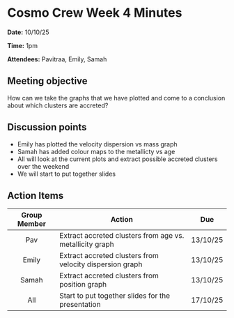 # Cosmo Crew Week 4 Minutes

**Date:** 10/10/25

**Time:** 1pm

**Attendees:** Pavitraa, Emily, Samah

## Meeting objective

How can we take the graphs that we have plotted and come to a conclusion about which clusters are accreted?

## Discussion points

- Emily has plotted the velocity dispersion vs mass graph
- Samah has added colour maps to the metallicty vs age
- All will look at the current plots and extract possible accreted clusters over the weekend
- We will start to put together slides

## Action Items
| Group Member | Action | Due |
|:---:|---|---|
| Pav | Extract accreted clusters from age vs. metallicity graph | 13/10/25 |
| Emily | Extract accreted clusters from velocity dispersion graph| 13/10/25 |
| Samah | Extract accreted clusters from position graph| 13/10/25 |
| All | Start to put together slides for the presentation | 17/10/25 |


